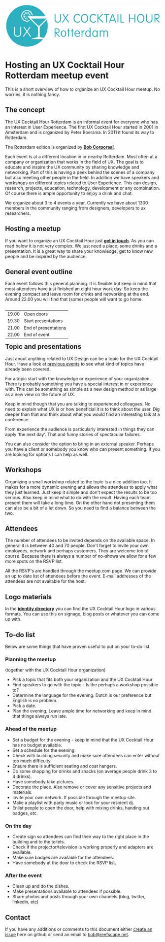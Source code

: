 <p align="center"><img src="/identity/ux_cocktail_hour_logo_text_v02.png" width=499 height=136 alt="UX Cocktail Hour Rotterdam logo"></p>

# Hosting an UX Cocktail Hour Rotterdam meetup event
This is a short overview of how to organize an UX Cocktail Hour meetup. No worries, it is nothing fancy.


## The concept
The UX Cocktail Hour Rotterdam is an informal event for everyone who has an interest in User Experience. The first UX Cocktail Hour started in 2001 in Amsterdam and is organized by Peter Boersma. In 2011 it found its way to Rotterdam.

The Rotterdam edition is organized by **[Bob Corporaal](https://reefscape.net)**.

Each event is at a different location in or nearby Rotterdam. Most often at a company or organization that works in the field of UX. The goal is to educate and inspire the UX community by sharing knowledge and networking. Part of this is having a peek behind the scenes of a company but also meeting other people in the field. In addition we have speakers and workshops on different topics related to User Experience. This can design, research, projects, education, technology, development or any combination. Of course there is ample opportunity to enjoy a drink and chat.

We organize about 3 to 4 events a year. Currently we have about 1300 members in the community ranging from designers, developers to ux researchers.


## Hosting a meetup
If you want to organize an UX Cocktail Hour just **[get in touch](mailto://bob@reefscape.net)**. As you can read below it is not very complex. We just need a place, some drinks and a presentation. It is a great way to share your knowledge, get to know new people and be inspired by the audience.


## General event outline
Each event follows this general planning. It is flexible but keep in mind that most attendees have just finished an eight hour work day. So keep the evening compact and leave room for drinks and networking at the end. Around 22.00 you will find that (some) people will want to go home.

<table align="left">
    <tr>
        <td align="left">19.00</td>
        <td align="left">Open doors</td>
    </tr>
    <tr>
        <td align="left">19.30</td>
        <td align="left">Start presentations</td>
    </tr>
      <tr>
        <td align="left">21.00</td>
        <td align="left">End of presentations</td>
    </tr>
      <tr>
        <td align="left">22.00</td>
        <td align="left">End of event</td>
    </tr>
</table>



## Topic and presentations
Just about anything related to UX Design can be a topic for the UX Cocktail Hour. Have a look at [previous events](https://www.meetup.com/Rotterdam-UX-Cocktail-Hours/#past) to see what kind of topics have already been covered.

For a topic start with the knowledge or experience of your organization. There is probably something you have a special interest in or experience with. This can be something as simple as a new design method or as large as a new view on the future of UX.

Keep in mind though that you are talking to experienced colleagues. No need to explain what UX is or how beneficial it is to think about the user. Dig deeper than that and think about what you would find an interesting talk at a conference.

From experience the audience is particularly interested in things they can apply 'the next day'. That and funny stories of spectacular failures.

You can also consider the option to bring in an external speaker. Perhaps you have a client or somebody you know who can present something. If you are looking for options I can help as well.


## Workshops
Organizing a small workshop related to the topic is a nice addition too. It makes for a more dynamic evening and allows the attendees to apply what they just learned. Just keep it simple and don't expect the results to be too serious. Also keep in mind what to do with the result. Having each team present them will take a long time. On the other hand not presenting them can also be a bit of a let down. So you need to find a balance between the two.


## Attendees
The number of attendees to be invited depends on the available space. In general it is between 40 and 70 people. Don't forget to invite your own employees, network and perhaps customers. They are welcome too of course. Because there is always a number of no-shows we allow for a few more spots on the RSVP list.

All the RSVP's are handled through the meetup.com page. We can provide an up to date list of attendees before the event. E-mail addresses of the attendees are not available for the host.


## Logo materials
In the **[identity directory](identity)** you can find the UX Cocktail Hour logo in various formats. You can use this on signage, blog posts or whatever you can come up with.


## To-do list
Below are some things that have proven useful to put on your to-do list.

### Planning the meetup

(together with the UX Cocktail Hour organization)
- Pick a topic that fits both your organization and the UX Cocktail Hour
- Find speakers to go with the topic - Is the perhaps a workshop possible to?
- Determine the language for the evening. Dutch is our preference but English is no problem.
- Pick a date.
- Plan the evening. Leave ample time for networking and keep in mind that things always run late.

### Ahead of the meetup

- Set a budget for the evening - keep in mind that the UX Cocktail Hour has no budget available.
- Set a schedule for the evening.
- Check with building security and make sure attendees can enter without too much difficulty.
- Ensure there is sufficient seating and coat hangers.
- Do some shopping for drinks and snacks (on average people drink 3 to 4 drinks).
- Have somebody take pictures.
- Decorate the place. Also remove or cover any sensitive projects and materials.
- Invite your own network. If possible through the meetup site.
- Make a playlist with party music or look for your resident dj.
- Enlist people to open the door, help with mixing drinks, handing out badges, etc.

### On the day

- Create sign so attendees can find their way to the right place in the building and to the toilets.
- Check if the projector/television is working properly and adapters are available.
- Make sure badges are available for the attendees.
- Have somebody at the door to check the RSVP list.

### After the event

- Clean up and do the dishes.
- Make presentations available to attendees if possible.
- Share photos and posts through your own channels (blog, twitter, linkedin, etc)

## Contact
If you have any additions or comments to this document either [create an issue](https://github.com/ux010/the-manual/issues/new) here on github or send an email to [bob@reefscape.net](bob@reefscape.net).
